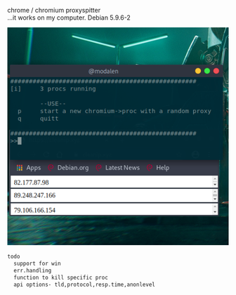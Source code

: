 chrome / chromium proxyspitter  
...it works on my computer. Debian 5.9.6-2

![alt text](https://raw.githubusercontent.com/l014/chroxy/main/run.png)

```
todo
  support for win
  err.handling
  function to kill specific proc
  api options- tld,protocol,resp.time,anonlevel
```
